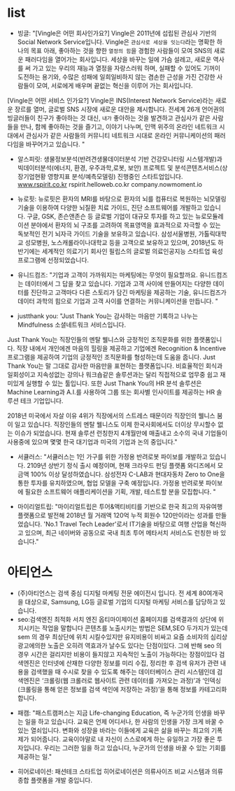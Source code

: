 # list

- 빙글: "[Vingle은 어떤 회사인가요?]
  Vingle은 2011년에 섭립된 관심사 기반의 Social Network Service입니다.
  Vingle은 `관심사로 세상을 잇는다`라는 명확한 하나의 목표 아래, 좋아하는 것을 향한 `열정의 힘`을 경험한 사람들이 모여 SNS의 새로운 패러다임을 열어가는 회사입니다. 세상을 바꾸는 일에 가슴 설레고, 새로운 역사를 써 가고 있는 우리의 재능과 열정을 자랑스러워 하며, 실패할 수 있어도 기꺼이 도전하는 용기와, 수많은 성패에 일희일비하지 않는 겸손한 근성을 가진 건강한 사람들이 모여, 서로에게 배우며 끝없는 혁신을 이루어 가는 회사입니다.

[Vingle은 어떤 서비스 인가요?]
Vingle은 INS(Interest Network Service)라는 새로운 장르를 열머, 글로벌 SNS 시장에 새로운 대안을 제시합니다. 전세계 26개 언어권의 빙글러들이 친구가 좋아하는 것 대신, `내가` 좋아하는 것을 발견하고 관심사가 같은 사람들을 만나, 함께 좋아하는 것을 즐기고, 이야기 나누며, 인맥 위주의 온라인 네트워크 시대에서 관심사가 같은 사람들의 커뮤니티 네트워크 시대로 온라인 커뮤니케이션의 패러다임을 바꾸어가고 있습니다.
"

- 알스피릿: 생물정보분석(반려견생물데이터분석 기반 건강모니터링 시스템개발)과 빅데이터분석(에너지, 환경, 우주과학,로봇, 보안) 프로젝트 및 분석콘텐츠서비스(상장기업현황 영향지표 분석/예측모델링) 진행중인 스타트업입니다. www.rspirit.co.kr rspirit.helloweb.co.kr company.nowmoment.io

- 뉴로핏: 뉴로핏은 환자의 MRI를 바탕으로 환자의 뇌를 컴퓨터로 복원하는 뇌모델링 기술을 이용하여 다양한 뇌질환 치료 가이드, 진단 소프트웨어를 개발하고 있습니다. 구글, GSK, 존슨앤존슨 등 글로벌 기업이 대규모 투자를 하고 있는 뉴로모듈레이션 분야에서 환자의 뇌 구조를 고려하여 목표영역을 효과적으로 자극할 수 있는 독보적인 전기 뇌자극 가이드 기술을 보유하고 있습니다. 삼성서울병원, 가톨릭대학교 성모병원, 노스캐롤라이나대학교 등을 고객으로 보유하고 있으며, 2018년도 하반기에는 세계적인 의료기기 회사인 필립스의 글로벌 의료인공지능 스타트업 육성 프로그램에 선정되었습니다.

- 유니드컴즈: "기업과 고객이 가까워지는 마케팅에는 무엇이 필요할까요.
  유니드컴즈는 데이터에서 그 답을 찾고 있습니다.
  기업과 고객 사이에 만들어지는 다양한 데이터를 진단하고
  고객마다 다른 스토리가 담긴 마케팅을 제공하는 기술,
  유니드컴즈가 데이터 과학의 힘으로 기업과 고객 사이를 연결하는 커뮤니케이션을 만듭니다. "

- justthank you: "Just Thank You는 감사하는 마음만 기록하고 나누는 Mindfulness 소셜네트워크 서비스입니다.

Just Thank You는 직장인들의 멘탈 웰니스와 긍정적인 조직문화를 위한 플랫폼입니다. 직장 내에서 개인에겐 마음의 힐링을 제공하고 기업에겐 Recognition & Incentive 프로그램을 제공하여 기업의 긍정적인 조직문화를 형성하는데 도움을 줍니다. Just Thank You는 말 그대로 감사한 마음만을 표현하는 플랫폼입니다. 비효율적인 회식과 일회성이고 지속성없는 강의나 워크숍같은 솔루션과는 달리 직접적으로 업무중 쉽고 재미있게 실행할 수 있는 툴입니다. 또한 Just Thank You의 HR 분석 솔루션은 Machine Learning과 A.I.를 사용하여 그룹 또는 회사별 인사이트를 제공하는 HR 솔루션 테크 기업입니다.

2018년 미국에서 자살 이유 4위가 직장에서의 스트레스 때문이라 직장인의 웰니스 붐이 일고 있습니다. 직장인들의 멘탈 웰니스도 이제 한국사회에서도 더이상 무시할수 없는 이슈가 되었습니다. 현재 솔루션 런칭한지 4개월만에 매출내고 소수의 국내 기업들이 사용중에 있으며 몇몇 한국 대기업과 미국의 기업과 논의 중입니다."

- 서큘러스: "서큘러스는 1인 가구를 위한 가정용 반려로봇 파이보를 개발하고 있습니다. 2109년 상반기 정식 출시 예정이며, 현재 크라우드 펀딩 플랫폼 와디즈에서 모금액 100% 이상 달성하였습니다. 삼성전자 C-LAB과 현대자동차 Zero to One을 통한 투자를 유치하였으며, 협업 모델을 구축 예정입니다.
  가정용 반려로봇 파이보에 필요한 소프트웨어 애플리케이션을 기획, 개발, 테스트할 분을 모집합니다. "

* 마이리얼트립: "마이리얼트립은 투어&액티비티를 기반으로 한국 최고의 자유여행 플랫폼으로 발전해 2018년 월 거래액 120억 누적 회원수 120만이라는 성과를 만들었습니다.
  'No.1 Travel Tech Leader'로서 IT기술을 바탕으로 여행 산업을 혁신하고 있으며, 최근 네이버와 공동으로 국내 최초 투어 메타서치 서비스도 런칭한 바 있습니다."

# 아티언스

- (주)아티언스는 검색 중심 디지털 마케팅 전문 에이전시 입니다. 전 세계 80여개국을 대상으로, Samsung, LG등 글로벌 기업의 디지털 마케팅 서비스를 담당하고 있습니다.
- seo:검색엔진 최적화 서치 엔진 옵티마이제이션
  홈페이지를 검색결과의 상단에 위치시키는 작업을 말합니다
  콘텐츠를 노출시키는 방법은 SEM,SEO 두가지가 있는데 sem 의 경우 최상단에 위치 시킬수있지만 유지비용이 비싸고 요즘 소비자의 심리상 광고에의한 노출은 오히려 역효과가 날수도 있다는 단점이있다.
  그에 반해 seo 의 경우 시간은 걸리지만 비용이 들지않고 지속적인 노출이 가능하다는 장점이있다
  검색엔진은 인터넷에 산재한 다양한 정보를 미리 수집, 정리한 후 검색 유저가 관련 내용을 검색했을 때 수시로 찾을 수 있도록 해주는 데이터베이스 관리 시스템인데
  검색엔진은 ‘크롤링(웹 크롤러로 웹사이트 관련 데이터를 가져오는 과정)’과 ‘인덱싱(크롤링을 통해 얻은 정보를 검색 색인에 저장하는 과정)’을 통해 정보를 카테고리화합니다.

* 패캠: "패스트캠퍼스는 지금 Life-changing Education, 즉 누군가의 인생을 바꾸는 일을 하고 있습니다.
  교육은 언제 어디서나, 한 사람의 인생을 가장 크게 바꿀 수 있는 열쇠입니다.
  변화와 성장을 바라는 이들에게 교육은 삶을 바꾸는 최고의 기폭제가 되어줍니다. 교육이야말로 내 자신이 스스로에게 하는 유일하고 가장 좋은 투자입니다.
  우리는 그러한 일을 하고 있습니다, 누군가의 인생을 바꿀 수 있는 기회를 제공하는 일."

* 히어로네이션: 패션테크 스타트업 히어로네이션은 의류사이즈 비교 시스템과 의류 종합 플랫폼을 개발 중입니다.
